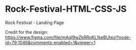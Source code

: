 # Rock-Festival-HTML-CSS-JS
Rock Festival - Landing Page

Credit for the design: https://www.figma.com/file/mAqI9wZkRRqKL1keBUtezj?node-id=79:1046&comments-enabled=1&viewer=1 
